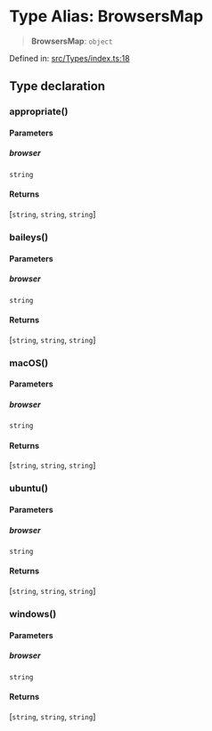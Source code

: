 # Type Alias: BrowsersMap

> **BrowsersMap**: `object`

Defined in: [src/Types/index.ts:18](https://github.com/Fokusdotid/Baileys/blob/4c54e9ae0a9f37422d51e97c3454891bf06f36e1/src/Types/index.ts#L18)

## Type declaration

### appropriate()

#### Parameters

##### browser

`string`

#### Returns

\[`string`, `string`, `string`\]

### baileys()

#### Parameters

##### browser

`string`

#### Returns

\[`string`, `string`, `string`\]

### macOS()

#### Parameters

##### browser

`string`

#### Returns

\[`string`, `string`, `string`\]

### ubuntu()

#### Parameters

##### browser

`string`

#### Returns

\[`string`, `string`, `string`\]

### windows()

#### Parameters

##### browser

`string`

#### Returns

\[`string`, `string`, `string`\]
